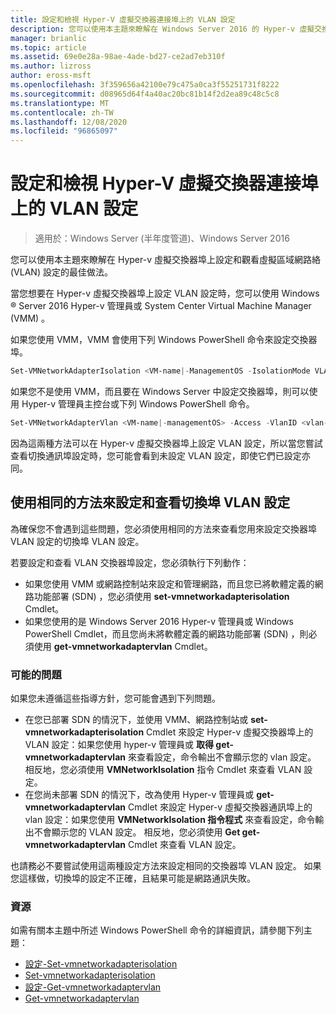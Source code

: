```yaml
---
title: 設定和檢視 Hyper-V 虛擬交換器連接埠上的 VLAN 設定
description: 您可以使用本主題來瞭解在 Windows Server 2016 的 Hyper-v 虛擬交換器埠上設定和觀看虛擬區域網路絡 (VLAN) 設定的最佳做法。
manager: brianlic
ms.topic: article
ms.assetid: 69e0e28a-98ae-4ade-bd27-ce2ad7eb310f
ms.author: lizross
author: eross-msft
ms.openlocfilehash: 3f359656a42100e79c475a0ca3f55251731f8222
ms.sourcegitcommit: d08965d64f4a40ac20bc81b14f2d2ea89c48c5c8
ms.translationtype: MT
ms.contentlocale: zh-TW
ms.lasthandoff: 12/08/2020
ms.locfileid: "96865097"
---
```

# <a name="configure-and-view-vlan-settings-on-hyper-v-virtual-switch-ports"></a>設定和檢視 Hyper-V 虛擬交換器連接埠上的 VLAN 設定

>適用於：Windows Server (半年度管道)、Windows Server 2016

您可以使用本主題來瞭解在 Hyper-v 虛擬交換器埠上設定和觀看虛擬區域網路絡 (VLAN) 設定的最佳做法。

當您想要在 Hyper-v 虛擬交換器埠上設定 VLAN 設定時，您可以使用 Windows &reg; Server 2016 Hyper-v 管理員或 System Center Virtual Machine Manager (VMM) 。

如果您使用 VMM，VMM 會使用下列 Windows PowerShell 命令來設定交換器埠。

```powershell
Set-VMNetworkAdapterIsolation <VM-name|-ManagementOS -IsolationMode VLAN -DefaultIsolationID <vlan-value> -AllowUntaggedTraffic $True
```
如果您不是使用 VMM，而且要在 Windows Server 中設定交換器埠，則可以使用 Hyper-v 管理員主控台或下列 Windows PowerShell 命令。
```powershell
Set-VMNetworkAdapterVlan <VM-name|-managementOS> -Access -VlanID <vlan-value>
```

因為這兩種方法可以在 Hyper-v 虛擬交換器埠上設定 VLAN 設定，所以當您嘗試查看切換通訊埠設定時，您可能會看到未設定 VLAN 設定，即使它們已設定亦同。

## <a name="use-the-same-method-to-configure-and-view-switch-port-vlan-settings"></a>使用相同的方法來設定和查看切換埠 VLAN 設定

為確保您不會遇到這些問題，您必須使用相同的方法來查看您用來設定交換器埠 VLAN 設定的切換埠 VLAN 設定。

若要設定和查看 VLAN 交換器埠設定，您必須執行下列動作：

- 如果您使用 VMM 或網路控制站來設定和管理網路，而且您已將軟體定義的網路功能部署 (SDN) ，您必須使用 **set-vmnetworkadapterisolation** Cmdlet。
- 如果您使用的是 Windows Server 2016 Hyper-v 管理員或 Windows PowerShell Cmdlet，而且您尚未將軟體定義的網路功能部署 (SDN) ，則必須使用 **get-vmnetworkadaptervlan** Cmdlet。

### <a name="possible-issues"></a>可能的問題

如果您未遵循這些指導方針，您可能會遇到下列問題。

- 在您已部署 SDN 的情況下，並使用 VMM、網路控制站或 **set-vmnetworkadapterisolation** Cmdlet 來設定 Hyper-v 虛擬交換器埠上的 VLAN 設定：如果您使用 hyper-v 管理員或 **取得 get-vmnetworkadaptervlan** 來查看設定，命令輸出不會顯示您的 vlan 設定。 相反地，您必須使用 **VMNetworkIsolation** 指令 Cmdlet 來查看 VLAN 設定。
- 在您尚未部署 SDN 的情況下，改為使用 Hyper-v 管理員或 **get-vmnetworkadaptervlan** Cmdlet 來設定 Hyper-v 虛擬交換器通訊埠上的 vlan 設定：如果您使用 **VMNetworkIsolation 指令程式** 來查看設定，命令輸出不會顯示您的 VLAN 設定。 相反地，您必須使用 **Get get-vmnetworkadaptervlan** Cmdlet 來查看 VLAN 設定。

也請務必不要嘗試使用這兩種設定方法來設定相同的交換器埠 VLAN 設定。 如果您這樣做，切換埠的設定不正確，且結果可能是網路通訊失敗。

### <a name="resources"></a>資源

如需有關本主題中所述 Windows PowerShell 命令的詳細資訊，請參閱下列主題：

- [設定-Set-vmnetworkadapterisolation](/powershell/module/hyper-v/set-vmnetworkadapterisolation)
- [Set-vmnetworkadapterisolation](/powershell/module/hyper-v/get-vmnetworkadapterisolation)
- [設定-Get-vmnetworkadaptervlan](/powershell/module/hyper-v/set-vmnetworkadaptervlan)
- [Get-vmnetworkadaptervlan](/powershell/module/hyper-v/get-vmnetworkadaptervlan)
